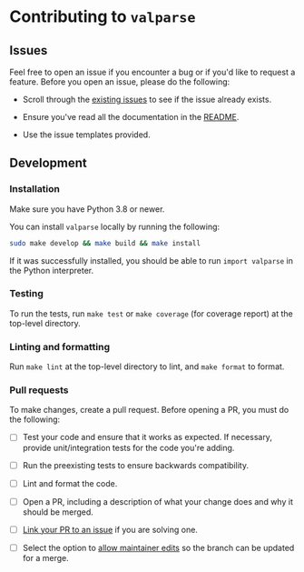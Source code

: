 # Contributing to `valparse`

## Issues

Feel free to open an issue if you encounter a bug or if you'd like to request a
feature. Before you open an issue, please do the following:

-   Scroll through the [existing issues](https://github.com/tzussman/valparse/issues)
    to see if the issue already exists.

-   Ensure you've read all the documentation in the [README](README.md).

-   Use the issue templates provided.

## Development

### Installation

Make sure you have Python 3.8 or newer.

You can install `valparse` locally by running the following:

```sh
sudo make develop && make build && make install
```

If it was successfully installed, you should be able to run `import valparse`
in the Python interpreter.

### Testing

To run the tests, run `make test` or `make coverage` (for coverage report) at
the top-level directory.

### Linting and formatting

Run `make lint` at the top-level directory to lint, and `make format` to
format.

### Pull requests

To make changes, create a pull request. Before opening a PR, you must do the
following:

- [ ] Test your code and ensure that it works as expected. If necessary, provide
      unit/integration tests for the code you're adding.

- [ ] Run the preexisting tests to ensure backwards compatibility.

- [ ] Lint and format the code.

- [ ] Open a PR, including a description of what your change does and why it
      should be merged.

- [ ] [Link your PR to an issue](https://docs.github.com/en/issues/tracking-your-work-with-issues/linking-a-pull-request-to-an-issue)
      if you are solving one.

- [ ] Select the option to [allow maintainer edits](https://docs.github.com/en/github/collaborating-with-issues-and-pull-requests/allowing-changes-to-a-pull-request-branch-created-from-a-fork)
      so the branch can be updated for a merge.


